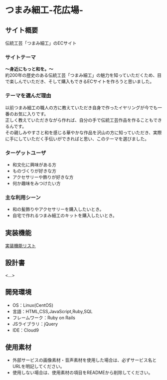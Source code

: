 # つまみ細工-花広場-

## サイト概要
伝統工芸「つまみ細工」のECサイト

### サイトテーマ
__～身近にもっと和を。～__<br>
約200年の歴史のある伝統工芸「つまみ細工」の魅力を知っていただくため、目で楽しんでいただき、そして購入もできるECサイトを作ろうと思いました。


### テーマを選んだ理由
以前つまみ細工の職人の方に教えていただき自身で作ったイヤリングが今でも一番のお気に入りです。<br>
正しく教えていただきながら作れば、自分の手で伝統工芸作品を作ることもできるんです。<br>
その親しみやすさと和を感じる華やかな作品を沢山の方に知っていただき、実際に手にしていただく手伝いができればと思い、このテーマを選びました。

### ターゲットユーザ
- 和文化に興味がある方
- ものづくりが好きな方
- アクセサリーや飾りが好きな方
- 何か趣味をみつけたい方


### 主な利用シーン
- 和の髪飾りやアクセサリーを購入したいとき。
- 自宅で作れるつまみ細工のキットを購入したいとき。

## 実装機能
[実装機能リスト][list]

[list]: https://docs.google.com/spreadsheets/d/1-oPgZIs2n-BgcpRbfvRqX2JsRwInN5UiNiGvxSLKbkc/edit?usp=sharing

## 設計書
<...>

## 開発環境
- OS：Linux(CentOS)
- 言語：HTML,CSS,JavaScript,Ruby,SQL
- フレームワーク：Ruby on Rails
- JSライブラリ：jQuery
- IDE：Cloud9

## 使用素材
- 外部サービスの画像素材・音声素材を使用した場合は、必ずサービス名とURLを明記してください。
- 使用しない場合は、使用素材の項目をREADMEから削除してください。